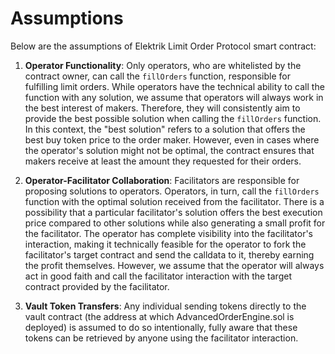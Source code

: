 # Assumptions

Below are the assumptions of Elektrik Limit Order Protocol smart contract:

1. **Operator Functionality**: Only operators, who are whitelisted by the contract owner, can call the `fillOrders` function, responsible for fulfilling limit orders. While operators have the technical ability to call the function with any solution, we assume that operators will always work in the best interest of makers. Therefore, they will consistently aim to provide the best possible solution when calling the `fillOrders` function. In this context, the "best solution" refers to a solution that offers the best buy token price to the order maker. However, even in cases where the operator's solution might not be optimal, the contract ensures that makers receive at least the amount they requested for their orders.

2. **Operator-Facilitator Collaboration**: Facilitators are responsible for proposing solutions to operators. Operators, in turn, call the `fillOrders` function with the optimal solution received from the facilitator. There is a possibility that a particular facilitator's solution offers the best execution price compared to other solutions while also generating a small profit for the facilitator. The operator has complete visibility into the facilitator's interaction, making it technically feasible for the operator to fork the facilitator's target contract and send the calldata to it, thereby earning the profit themselves. However, we assume that the operator will always act in good faith and call the facilitator interaction with the target contract provided by the facilitator.

3. **Vault Token Transfers**: Any individual sending tokens directly to the vault contract (the address at which AdvancedOrderEngine.sol is deployed) is assumed to do so intentionally, fully aware that these tokens can be retrieved by anyone using the facilitator interaction.
